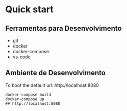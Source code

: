 # Quick start


## Ferramentas para Desenvolvimento

- git
- docker
- docker-compose
- vs-code

## Ambiente de Desenvolvimento

To boot the default url: http://localhost:8080

```
docker-compose build
docker-compose up
## http://localhost:8080
```


